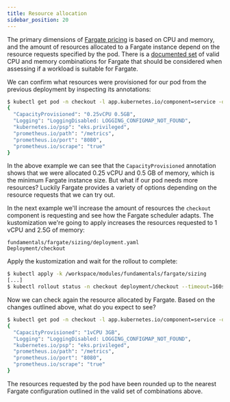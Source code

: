 ```yaml
---
title: Resource allocation
sidebar_position: 20
---
```


The primary dimensions of [Fargate pricing](https://aws.amazon.com/fargate/pricing/) is based on CPU and memory, and the amount of resources allocated to a Fargate instance depend on the resource requests specified by the pod. There is a [documented set](https://docs.aws.amazon.com/AmazonECS/latest/developerguide/AWS_Fargate.html#fargate-tasks-size) of valid CPU and memory combinations for Fargate that should be considered when assessing if a workload is suitable for Fargate.

We can confirm what resources were provisioned for our pod from the previous deployment by inspecting its annotations:

```bash
$ kubectl get pod -n checkout -l app.kubernetes.io/component=service -o json | jq -r '.items[0].metadata.annotations'
{
  "CapacityProvisioned": "0.25vCPU 0.5GB",
  "Logging": "LoggingDisabled: LOGGING_CONFIGMAP_NOT_FOUND",
  "kubernetes.io/psp": "eks.privileged",
  "prometheus.io/path": "/metrics",
  "prometheus.io/port": "8080",
  "prometheus.io/scrape": "true"
}
```

In the above example we can see that the `CapacityProvisioned` annotation shows that we were allocated 0.25 vCPU and 0.5 GB of memory, which is the minimum Fargate instance size. But what if our pod needs more resources? Luckily Fargate provides a variety of options depending on the resource requests that we can try out.

In the next example we'll increase the amount of resources the `checkout` component is requesting and see how the Fargate scheduler adapts. The kustomization we're going to apply increases the resources requested to 1 vCPU and 2.5G of memory:

```kustomization
fundamentals/fargate/sizing/deployment.yaml
Deployment/checkout
```

Apply the kustomization and wait for the rollout to complete:

```bash timeout=180
$ kubectl apply -k /workspace/modules/fundamentals/fargate/sizing
[...]
$ kubectl rollout status -n checkout deployment/checkout --timeout=160s
```

Now we can check again the resource allocated by Fargate. Based on the changes outlined above, what do you expect to see?

```bash
$ kubectl get pod -n checkout -l app.kubernetes.io/component=service -o json | jq -r '.items[0].metadata.annotations'
{
  "CapacityProvisioned": "1vCPU 3GB",
  "Logging": "LoggingDisabled: LOGGING_CONFIGMAP_NOT_FOUND",
  "kubernetes.io/psp": "eks.privileged",
  "prometheus.io/path": "/metrics",
  "prometheus.io/port": "8080",
  "prometheus.io/scrape": "true"
}
```

The resources requested by the pod have been rounded up to the nearest Fargate configuration outlined in the valid set of combinations above.